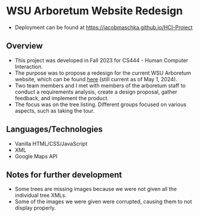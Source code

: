 # WSU Arboretum Website Redesign
- Deployment can be found at https://jacobmaschka.github.io/HCI-Project
## Overview
- This project was developed in Fall 2023 for CS444 - Human Computer Interaction.
- The purpose was to propose a redesign for the current WSU Arboretum website, which can be found [here](https://www2.winona.edu/m/arboretum/) (still current as of May 1, 2024).
- Two team members and I met with members of the arboretum staff to conduct a requirements analysis, create a design proposal, gather feedback, and implement the product.
- The focus was on the tree listing. Different groups focused on various aspects, such as taking the tour.
## Languages/Technologies
- Vanilla HTML/CSS/JavaScript
- XML
- Google Maps API
## Notes for further development
- Some trees are missing images because we were not given all the individual tree XMLs.
- Some of the images we were given were corrupted, causing them to not display properly.
